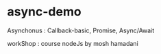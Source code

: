 # async-demo

Asynchonus : Callback-basic,  Promise,  Async/Await

workShop : course nodeJs by mosh hamadani
